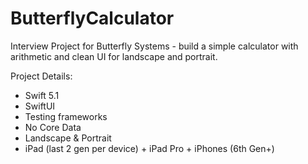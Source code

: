 # ButterflyCalculator
Interview Project for Butterfly Systems - build a simple calculator with arithmetic and clean UI for landscape and portrait.

Project Details:
* Swift 5.1
* SwiftUI
* Testing frameworks
* No Core Data
* Landscape & Portrait
* iPad (last 2 gen per device) + iPad Pro + iPhones (6th Gen+)
